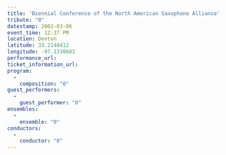 ```yaml
---
title: 'Biennial Conference of the North American Saxophone Alliance'
tribute: "0"
datestamp: 2002-03-06
event_time: 12:37 PM
location: Denton
latitude: 33.2148412
longitude: -97.1330683
performance_url: 
ticket_information_url: 
program: 
  -
    composition: "0"
guest_performers: 
  -
    guest_performer: "0"
ensembles: 
  -
    ensemble: "0"
conductors: 
  -
    conductor: "0"
---
```

